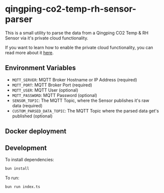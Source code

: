# qingping-co2-temp-rh-sensor-parser

This is a small utility to parse the data from a Qingping CO2 Temp & RH Sensor via it's private cloud functionality.

If you want to learn how to enable the private cloud functionality, you can read more about it [here](https://github.com/GreyEarl/qingping-air-monitor-mqtt).

## Environment Variables

- `MQTT_SERVER`: MQTT Broker Hostname or IP Address (required)
- `MQTT_PORT`: MQTT Broker Port (required)
- `MQTT_USER`: MQTT User (optional)
- `MQTT_PASSWORD`: MQTT Password (optional)
- `SENSOR_TOPIC`: The MQTT Topic, where the Sensor publishes it's raw data (required)
- `CUSTOM_PARSED_DATA_TOPIC`: The MQTT Topic where the parsed data get's published (optional)

## Docker deployment

## Development

To install dependencies:

```bash
bun install
```

To run:

```bash
bun run index.ts
```
